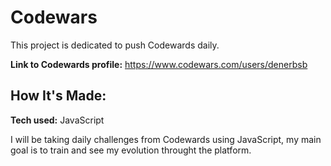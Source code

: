 # Codewars
This project is dedicated to push Codewards daily.

**Link to Codewards profile:** https://www.codewars.com/users/denerbsb

## How It's Made:

**Tech used:** JavaScript

I will be taking daily challenges from Codewards using JavaScript, my main goal is to train and see my evolution throught the platform.

